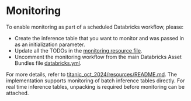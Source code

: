 # Monitoring

To enable monitoring as part of a scheduled Databricks workflow, please:
- Create the inference table that you want to monitor and was passed in as an initialization parameter.
- Update all the TODOs in the [monitoring resource file](../resources/monitoring-resource.yml).
- Uncomment the monitoring workflow from the main Databricks Asset Bundles file [databricks.yml](../databricks.yml).

For more details, refer to [titanic_oct_2024/resources/README.md](../resources/README.md). 
The implementation supports monitoring of batch inference tables directly.
For real time inference tables, unpacking is required before monitoring can be attached.
